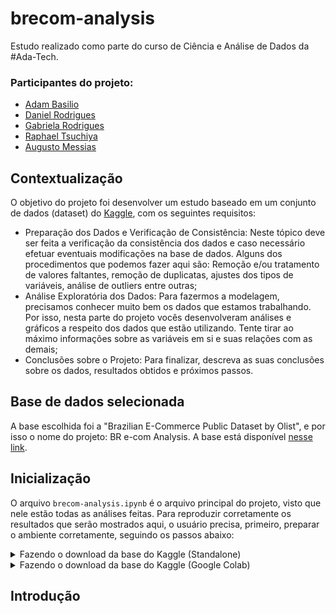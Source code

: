 # brecom-analysis

Estudo realizado como parte do curso de Ciência e Análise de Dados da #Ada-Tech.

### Participantes do projeto:
- [Adam Basilio](https://github.com/abasilio91)
- [Daniel Rodrigues](https://www.linkedin.com/in/danielrodrigues-ds/)
- [Gabriela Rodrigues](https://www.linkedin.com/in/gabrielarodriguesdados/)
- [Raphael Tsuchiya](https://github.com/raphaeltsuchiya)
- [Augusto Messias]()

## Contextualização

O objetivo do projeto foi desenvolver um estudo baseado em um conjunto de dados (dataset) do [Kaggle](https://www.kaggle.com/), com os seguintes requisitos:

- Preparação dos Dados e Verificação de Consistência: Neste tópico deve ser feita a verificação da consistência dos dados e caso necessário efetuar eventuais modificações na base de dados. Alguns dos procedimentos que podemos fazer aqui são: Remoção e/ou tratamento de valores faltantes, remoção de duplicatas, ajustes dos tipos de variáveis, análise de outliers entre outras;
- Análise Exploratória dos Dados: Para fazermos a modelagem, precisamos conhecer muito bem os dados que estamos trabalhando. Por isso, nesta parte do projeto vocês desenvolveram análises e gráficos a respeito dos dados que estão utilizando. Tente tirar ao máximo informações sobre as variáveis em si e suas relações com as demais;
- Conclusões sobre o Projeto: Para finalizar, descreva as suas conclusões sobre os dados, resultados obtidos e próximos passos.

## Base de dados selecionada

A base escolhida foi a "Brazilian E-Commerce Public Dataset by Olist", e por isso o nome do projeto: BR e-com Analysis. A base está disponível [nesse link](https://www.kaggle.com/datasets/olistbr/brazilian-ecommerce).

## Inicialização

  O arquivo `brecom-analysis.ipynb` é o arquivo principal do projeto, visto que nele estão todas as análises feitas. Para reproduzir corretamente os resultados que serão mostrados aqui, o usuário precisa, primeiro, preparar o ambiente corretamente, seguindo os passos abaixo:

  <details>
    <summary>
      Fazendo o download da base do Kaggle (Standalone)
    </summary>
   
    - Entre no [link da API do Kaggle](https://www.kaggle.com/docs/api) e siga os procedimentos descritos na seção de **inicialização** para fazer o download do arquivo `kaggle.json`.
    - Crie uma pasta com o nome `.kaggle` no seu ambiente python e cole o arquivo `kaggle.json` dentro dessa pasta.
    - No arquivo `brecom-analysis.ipynb`, encontre o comando abaixo e substitua o caminho do download da base para um na sua máquina:
    
    ```
    !kaggle datasets download -d olistbr/brazilian-ecommerce -p D:\Adam\Estudos\ADA\tecprog\projeto\brecom-analysis\database --unzip    
    ```
  </details>

<details>
  <summary>
    Fazendo o download da base do Kaggle (Google Colab)
  </summary>
 
    - Entre no [link da API do Kaggle](https://www.kaggle.com/docs/api) e siga os procedimentos descritos na seção de **inicialização** para fazer o download do arquivo `kaggle.json`.
    - Utilize a sequência de comandos abaixo para criar uma pasta `.kaggle` no ambiente do Colab.
    ```
    !mkdir -p ~/.kaggle
    ```
    - Faça o upload do arquivo `kaggle.json` na pasta `content` do Colab.
    - Utilize a sequência de comandos abaixo para transferir o arquivo `kaggle.json` para a pasta `.kaggle`.
    ```
    !cp kaggle.json ~/.kaggle/
    !chmod 600 ~/.kaggle/kaggle.json
    ```
    - Utilize a sequência de comandos abaixo para fazer o download da base do kaggle para a pasta `database`.
    ```
    !mkdir /content/brecom-analysis/database
    %cd /content/brecom-analysis/database
    !kaggle datasets download -d olistbr/brazilian-ecommerce
    !unzip /content/brecom-analysis/database/brazilian-ecommerce.zip
    %cd ../
    ``` 
</details>

## Introdução

